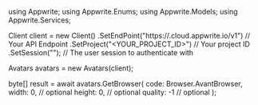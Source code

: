 using Appwrite;
using Appwrite.Enums;
using Appwrite.Models;
using Appwrite.Services;

Client client = new Client()
    .SetEndPoint("https://<REGION>.cloud.appwrite.io/v1") // Your API Endpoint
    .SetProject("<YOUR_PROJECT_ID>") // Your project ID
    .SetSession(""); // The user session to authenticate with

Avatars avatars = new Avatars(client);

byte[] result = await avatars.GetBrowser(
    code: Browser.AvantBrowser,
    width: 0, // optional
    height: 0, // optional
    quality: -1 // optional
);